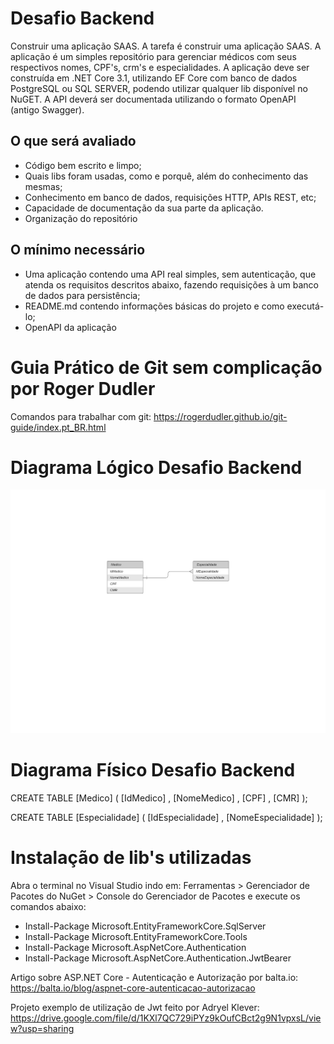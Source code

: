 # Desafio Backend
Construir uma aplicação SAAS. A tarefa é construir uma aplicação SAAS. A aplicação é um simples repositório para gerenciar médicos com seus respectivos nomes, CPF's, crm's e especialidades. A aplicação deve ser construída em .NET Core 3.1, utilizando EF Core com banco de dados PostgreSQL ou SQL SERVER, podendo utilizar qualquer lib disponível no NuGET. A API deverá ser documentada utilizando o formato OpenAPI (antigo Swagger).

<h2>O que será avaliado</h2>

- Código bem escrito e limpo;
- Quais libs foram usadas, como e porquê, além do conhecimento das mesmas;
- Conhecimento em banco de dados, requisições HTTP, APIs REST, etc;
- Capacidade de documentação da sua parte da aplicação.
- Organização do repositório

<h2>O mínimo necessário</h2>

- Uma aplicação contendo uma API real simples, sem autenticação, que atenda os requisitos descritos abaixo, fazendo requisições à um banco de dados para persistência;
- README.md contendo informações básicas do projeto e como executá-lo;
- OpenAPI da aplicação

# Guia Prático de Git sem complicação por Roger Dudler
Comandos para trabalhar com git:
https://rogerdudler.github.io/git-guide/index.pt_BR.html

# Diagrama Lógico Desafio Backend
<img src="/img/DiagramaLogicoDesafioBackend.png"/>

# Diagrama Físico Desafio Backend
CREATE TABLE [Medico] (
  [IdMedico] <type>,
  [NomeMedico] <type>,
  [CPF] <type>,
  [CMR] <type>
);

CREATE TABLE [Especialidade] (
  [IdEspecialidade] <type>,
  [NomeEspecialidade] <type>
);
  
# Instalação de lib's utilizadas
Abra o terminal no Visual Studio indo em: Ferramentas > Gerenciador de Pacotes do NuGet > Console do Gerenciador de Pacotes e execute os comandos abaixo:
- Install-Package Microsoft.EntityFrameworkCore.SqlServer
- Install-Package Microsoft.EntityFrameworkCore.Tools
- Install-Package Microsoft.AspNetCore.Authentication
- Install-Package Microsoft.AspNetCore.Authentication.JwtBearer

Artigo sobre ASP.NET Core - Autenticação e Autorização por balta.io:
https://balta.io/blog/aspnet-core-autenticacao-autorizacao

Projeto exemplo de utilização de Jwt feito por Adryel Klever: https://drive.google.com/file/d/1KXl7QC729iPYz9kOufCBct2g9N1vpxsL/view?usp=sharing
